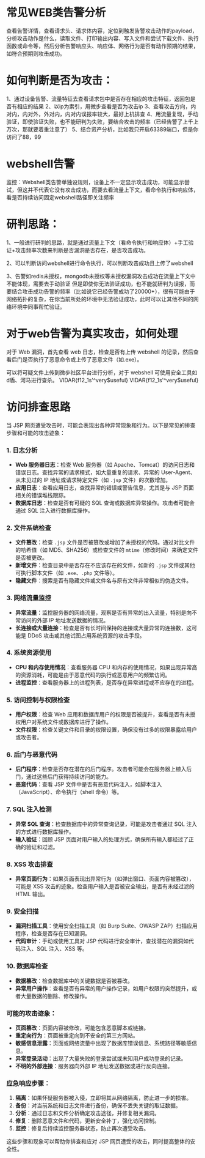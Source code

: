 
# 常见WEB类告警分析
查看告警详情，查看请求头、请求体内容，定位到触发告警攻击动作的payload，分析攻击动作是什么，读取文件、打印输出内容、写入文件和尝试下载文件、执行函数或命令等，然后分析告警响应头、响应体、网络行为是否有动作预期的结果，如符合预期则攻击成功。


# 如何判断是否为攻击：
1、通过设备告警、流量特征去查看请求包中是否存在相应的攻击特征，返回包是否有相应的结果
2、以ip为索引，用微步查看是否为攻击ip
3、查看攻击方向，内对内，内对外，外对内，内对内误报率较大，最好上机排查
4、用流量复现，手动验证，即使验证失败，也不能研判为失败，要结合攻击的频率（已经告警了上千上万次，那就要着重注意了）
5、结合资产分析，比如我只开启63389端口，但是你访问了88，99


# webshell告警

监控：Webshell类告警单独设规则，设备上不一定显示攻击成功，可能显示尝试，但这并不代表它没有攻击成功，而要去看流量上下文，看命令执行和响应体，看是否持续访问固定webshell路径即关注频率

# 研判思路：
1、一般进行研判的思路，就是通过流量上下文（看命令执行和响应体）+手工验证+攻击频率次数来判断是否漏洞是否存在，是否攻击成功。

2、可以判断访问webshell进行命令执行，可以判断攻击成功且上传了webshell

3、告警如redis未授权，mongodb未授权等未授权漏洞攻击成功在流量上下文中不能体现，需要去手动验证
但是即使你无法验证成功，也不能就研判为误报，而要结合攻击成功告警的频率（比如说它已经告警成功了20000+），很有可能由于网络拓扑的复杂，在你当前所处的环境中无法验证成功，此时可以让其他不同的网络环境中同事帮忙验证。

# 对于web告警为真实攻击，如何处理

对于 Web 漏洞，首先查看 web 日志，检查是否有上传 webshell 的记录，然后查看后门是否执行了恶意命令或上传了恶意文件（如.exe）。

可以将可疑文件上传到微步社区平台进行分析，对于 webshell 可使用安全工具如 d盾、河马进行查杀。
 VIDAR{f12_1s'^very$useful}
VIDAR{f12_1s'^very$useful}
# 访问排查思路
当 JSP 网页遭受攻击时，可能会表现出各种异常现象和行为。以下是常见的排查步骤和可能的攻击迹象：

### 1. **日志分析**
   - **Web 服务器日志**：检查 Web 服务器（如 Apache、Tomcat）的访问日志和错误日志。查找异常的请求模式，如大量重复的请求、异常的 User-Agent、从未见过的 IP 地址或请求特定文件（如 `.jsp` 文件）的次数增加。
   - **应用日志**：查看应用日志，查找异常的错误或警告信息，尤其是与 JSP 页面相关的错误堆栈跟踪。
   - **数据库日志**：检查是否有可疑的 SQL 查询或数据库异常操作。攻击者可能会通过 SQL 注入进行数据库操作。

### 2. **文件系统检查**
   - **文件篡改**：检查 `.jsp` 文件是否被篡改或增加了未授权的代码。通过对比文件的哈希值（如 MD5、SHA256）或检查文件的 `mtime`（修改时间）来确定文件是否被更改。
   - **新增文件**：检查目录中是否存在不应该存在的文件，如新的 `.jsp` 文件或其他可执行脚本文件（如 `.exe`、`.php` 文件等）。
   - **隐藏文件**：搜索是否有隐藏文件或文件名与原有文件非常相似的伪造文件。

### 3. **网络流量监控**
   - **异常流量**：监控服务器的网络流量，观察是否有异常的出入流量，特别是向不常访问的外部 IP 地址发送数据的情况。
   - **长连接或大量连接**：检查是否有长时间保持的连接或大量异常的连接数，这可能是 DDoS 攻击或其他试图占用系统资源的攻击手段。

### 4. **系统资源使用**
   - **CPU 和内存使用情况**：查看服务器 CPU 和内存的使用情况，如果出现异常高的资源消耗，可能是由于恶意代码的执行或恶意用户的频繁访问。
   - **进程监控**：查看服务器上的进程列表，是否存在异常进程或不应存在的进程。

### 5. **访问控制与权限检查**
   - **用户权限**：检查 Web 应用和数据库用户的权限是否被提升，查看是否有未授权用户对系统文件或数据库进行了操作。
   - **文件权限**：检查关键文件和目录的权限设置，确保没有过多的权限暴露给用户或攻击者。

### 6. **后门与恶意代码**
   - **后门程序**：检查是否存在潜在的后门程序。攻击者可能会在服务器上植入后门，通过这些后门获得持续访问的能力。
   - **恶意代码**：查看 JSP 文件中是否有恶意代码注入，如脚本注入（JavaScript）、命令执行（shell 命令）等。

### 7. **SQL 注入检测**
   - **异常 SQL 查询**：检查数据库中的异常查询记录，可能是攻击者通过 SQL 注入的方式进行数据库操作。
   - **输入验证**：回顾 JSP 页面对用户输入的处理方式，确保所有输入都经过了正确的验证和过滤。

### 8. **XSS 攻击排查**
   - **异常页面行为**：如果页面表现出异常行为（如弹出窗口、页面内容被篡改），可能是 XSS 攻击的迹象。检查用户输入是否被安全输出，是否有未经过滤的 HTML 输出。

### 9. **安全扫描**
   - **漏洞扫描工具**：使用安全扫描工具（如 Burp Suite、OWASP ZAP）扫描应用程序，检查是否存在已知漏洞。
   - **代码审计**：手动或使用工具对 JSP 代码进行安全审计，查找潜在的漏洞如代码注入、SQL 注入、XSS 等。

### 10. **数据库检查**
   - **数据篡改**：检查数据库中的关键数据是否被篡改。
   - **异常用户操作**：查看是否有异常的用户操作记录，如用户权限的突然提升，或者大量数据的删除、修改操作。

### 可能的攻击迹象：
- **页面篡改**：页面内容被修改，可能包含恶意脚本或链接。
- **重定向行为**：页面被重定向到不安全的第三方网站。
- **敏感信息泄露**：页面或网络流量中出现了数据库错误信息、系统路径等敏感信息。
- **异常登录活动**：出现了大量失败的登录尝试或未知用户成功登录的记录。
- **不明的外部连接**：服务器向外部 IP 地址发送数据或进行反向连接。

### 应急响应步骤：
1. **隔离**：如果怀疑服务器被入侵，立即将其从网络隔离，防止进一步的损害。
2. **备份**：对当前系统和日志文件进行备份，确保不丢失关键的取证数据。
3. **分析**：通过日志和文件分析确定攻击途径，并修复相关漏洞。
4. **修复**：删除恶意文件和代码，更新安全补丁，强化访问控制。
5. **监控**：修复后持续监控服务器状态，防止再次遭受攻击。

这些步骤和现象可以帮助你排查和应对 JSP 网页遭受的攻击，同时提高整体的安全性。